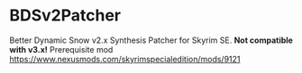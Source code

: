 # BDSv2Patcher
Better Dynamic Snow v2.x Synthesis Patcher for Skyrim SE.
**Not compatible with v3.x!**
Prerequisite mod https://www.nexusmods.com/skyrimspecialedition/mods/9121
